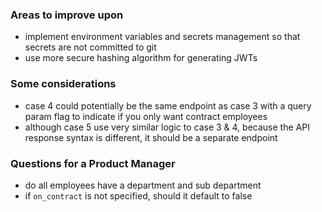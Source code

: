 ### Areas to improve upon
* implement environment variables and secrets management so that secrets are not committed to git
* use more secure hashing algorithm for generating JWTs

### Some considerations
* case 4 could potentially be the same endpoint as case 3 with a query param flag to indicate if you only want contract employees
* although case 5 use very similar logic to case 3 & 4, because the API response syntax is different, it should be a separate endpoint

### Questions for a Product Manager
* do all employees have a department and sub department
* if `on_contract` is not specified, should it default to false